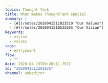 ```yaml
---
topics: Thought Tank
title: What makes ThoughtTank special
summary: |
  - [#](/notes/2020041511023520 "Our Values")
  - [#](/notes/2020041510532505 "Our Vision")
keywords:
  - vision
  - values
tags:
  - entrypoint
flow:
  - ""
date: 2020-04-15T09:20:11.757Z
id: "2020041511201825"
channel: webeditor
---
```

